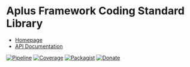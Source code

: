 # Aplus Framework Coding Standard Library

- [Homepage](https://aplus-framework.com/docs/coding-standard)
- [API Documentation](https://aplus-framework.gitlab.io/libraries/coding-standard/docs/)

[![Pipeline](https://gitlab.com/aplus-framework/libraries/coding-standard/badges/master/pipeline.svg)](https://gitlab.com/aplus-framework/libraries/coding-standard/-/pipelines?scope=branches)
[![Coverage](https://gitlab.com/aplus-framework/libraries/coding-standard/badges/master/coverage.svg?job=test:php)](https://aplus-framework.gitlab.io/libraries/coding-standard/coverage/)
[![Packagist](https://img.shields.io/packagist/v/aplus/coding-standard)](https://packagist.org/packages/aplus/coding-standard)
[![Donate](https://img.shields.io/badge/Donate-PayPal-blue.svg)](https://www.paypal.com/cgi-bin/webscr?cmd=_s-xclick&hosted_button_id=NGBNW5PY4VSJ4)
